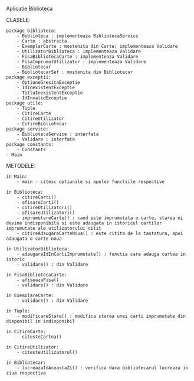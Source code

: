 Aplicatie Biblioteca

CLASELE:

	package biblioteca:
		- Biblioteca : implementeaza BibliotecaService
		- Carte : abstracta
		- ExemplarCarte : mostenita din Carte; implementeaza Validare
		- UtilizatorBiblioteca : implementeaza Validare
		- FisaBibliotecaCarte : implementeaza Validare
		- FisaImprumutUtilizator : implementeaza Validare
		- Bibliotecar
		- BibliotecarSef : mostenita din Bibliotecar
	package exceptii:
		- OptiuneGresitaExceptie
		- IdInexistentExceptie
		- TitluInexistentExceptie
		- IdInvalidExceptie
	package utile:
		- Tuple
		- CitireCarte
		- CitireUtilizator
		- CitireBibliotecar
	package service:
		- BibliotecaService : interfata
		- Validare : interfata
	package constants:
		- Constants
	- Main

METODELE:

	in Main:
		- main : citesc optiunile si apelez functiile respective

	in Biblioteca:
   		- citireCarti()
		- afisareCarti()
		- citireUtilizatori()
		- afisareUtilizatori()
		- imprumutareCarte() : cand este imprumutata o carte, starea ei devine indisponibila si este adaugata in istoricul cartilor imprumutate ale utilizatorului citit
		- citireAdaugareCarteNoua() : este citita de la tastatura, apoi adaugata o carte noua

	in UtilizatorBiblioteca:
		- adaugareIdInCartiImprumutate() : functia care adauga cartea in istoric
		- validare() : din Validare

	in FisaBibliotecaCarte:
		- afiseazaFisa()
		- validare() : din Validare

	in ExemplareCarte:
		- validare() : din Validare

	in Tuple:
		- modificareStare() : modifica starea unei carti imprumutate din disponibil in indisponibil

	in CitireCarte:
		- citesteCartea()

	in CitireUtilizator:
		- citesteUtilizatorul()

	in Bibliotecar:
		- lucreazaInAceastaZi() : verifica daca bibliotecarul lucreaza in ziua respectiva
